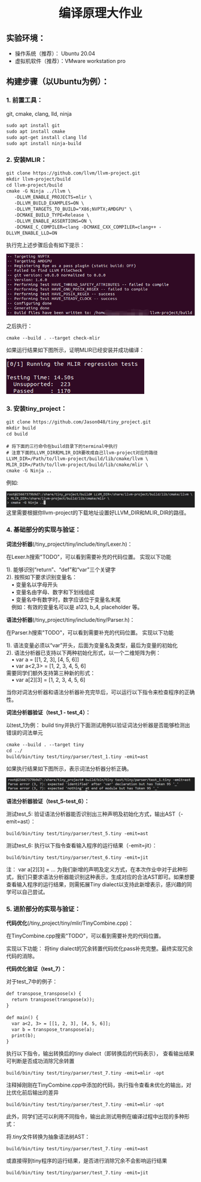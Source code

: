 <!-- <style>
h1 {
    border-bottom: none
}
</style> -->

# <center> <font size=6>编译原理大作业</font>
## 实验环境：
* 操作系统（推荐）： Ubuntu 20.04
* 虚拟机软件（推荐）：VMware workstation pro
## 构建步骤（以Ubuntu为例）：
### 1. 前置工具： 
git, cmake, clang, lld, ninja
```
sudo apt install git
sudo apt install cmake
sudo apt-get install clang lld
sudo apt install ninja-build
```
### 2. 安装MLIR： 
```
git clone https://github.com/llvm/llvm-project.git
mkdir llvm-project/build
cd llvm-project/build
cmake -G Ninja ../llvm \
   -DLLVM_ENABLE_PROJECTS=mlir \
   -DLLVM_BUILD_EXAMPLES=ON \
   -DLLVM_TARGETS_TO_BUILD="X86;NVPTX;AMDGPU" \
   -DCMAKE_BUILD_TYPE=Release \
   -DLLVM_ENABLE_ASSERTIONS=ON \
   -DCMAKE_C_COMPILER=clang -DCMAKE_CXX_COMPILER=clang++ -DLLVM_ENABLE_LLD=ON
```
执行完上述步骤后会有如下提示：


![avatar](imgs/p1.png) 
    
之后执行：
```
cmake --build . --target check-mlir
```
如果运行结果如下图所示，证明MLIR已经安装并成功编译：


![avatar](imgs/p2.png) 

### 3. 安装tiny_project： 
```
git clone https://github.com/Jason048/tiny_project.git
mkdir build  
cd build

# 将下面的三行命令在build目录下的terminal中执行
# 注意下面的LLVM_DIR和MLIR_DIR要改成自己llvm-project对应的路径
LLVM_DIR=/Path/to/llvm-project/build/lib/cmake/llvm \
MLIR_DIR=/Path/to/llvm-project/build/lib/cmake/mlir \
cmake -G Ninja ..
```
例如:

![avatar](imgs/p3.png) 
这里需要根据你llvm-project的下载地址设置好LLVM_DIR和MLIR_DIR的路径。
### 4. 基础部分的实现与验证：

**词法分析器**(/tiny_project/tiny/include/tiny/Lexer.h)：
    
在Lexer.h搜索"TODO"，可以看到需要补充的代码位置。
实现以下功能

1).  能够识别“return”、“def”和“var”三个关键字<br>
2).  按照如下要求识别变量名：<br>
&emsp;•  变量名以字母开头<br>
&emsp;• 变量名由字母、数字和下划线组成<br>
&emsp;• 变量名中有数字时，数字应该位于变量名末尾<br>
&emsp;例如：有效的变量名可以是 a123, b_4, placeholder 等。

**语法分析器**(/tiny_project/tiny/include/tiny/Parser.h)：
    
在Parser.h搜索"TODO"，可以看到需要补充的代码位置。
实现以下功能

1).  语法变量必须以“var”开头，后面为变量名及类型，最后为变量的初始化<br>
2).  语法分析器已支持以下两种初始化形式，以一个二维矩阵为例：<br>
&emsp;• var a = \[[1, 2, 3], [4, 5, 6]] <br>
&emsp;• var a<2,3> = [1, 2, 3, 4, 5, 6]<br>
需要同学们额外支持第三种新的形式：<br>
&emsp;• var a[2][3] = [1, 2, 3, 4, 5, 6]<br>

当你对词法分析器和语法分析器补充完毕后，可以运行以下指令来检查程序的正确性。

**词法分析器验证（test_1 - test_4）：**
    
以test_1为例：
build tiny并执行下面测试用例以验证词法分析器是否能够检测出错误的词法单元
```
cmake --build . --target tiny
cd ../
build/bin/tiny test/tiny/parser/test_1.tiny -emit=ast
```
如果执行结果如下图所示，表示词法分析器分析正确。

![avatar](imgs/p4.png)

**语法分析器验证（test_5-test_6）：**
    
测试test_5: 验证语法分析器能否识别出三种声明及初始化方式，输出AST（-emit=ast）：
```
build/bin/tiny test/tiny/parser/test_5.tiny -emit=ast
```
测试test_6: 执行以下指令查看输入程序的运行结果（-emit=jit）：
```
build/bin/tiny test/tiny/parser/test_6.tiny -emit=jit
```
注： var a[2][3] = ... 为我们新增的声明及定义方式，在本次作业中对于此种形式，我们只要求语法分析器能识别这种表示，生成对应的合法AST即可。如果想要查看输入程序的运行结果，则需拓展Tiny dialect以支持此新增表示，感兴趣的同学可以自己尝试。

### 5. 进阶部分的实现与验证：
**代码优化**(/tiny_project/tiny/mlir/TinyCombine.cpp)：
    
在TinyCombine.cpp搜索"TODO"，可以看到需要补充的代码位置。
    
实现以下功能：
将tiny dialect的冗余转置代码优化pass补充完整。最终实现冗余代码的消除。

**代码优化验证（test_7）：**
    
对于test_7中的例子：
```
def transpose_transpose(x) {
  return transpose(transpose(x));
}

def main() {
  var a<2, 3> = [[1, 2, 3], [4, 5, 6]];
  var b = transpose_transpose(a);
  print(b);
}
```
执行以下指令，输出转换后的tiny dialect（即转换后的代码表示），
查看输出结果可判断是否成功消除冗余转置
```
build/bin/tiny test/tiny/parser/test_7.tiny -emit=mlir -opt
```
注释掉刚刚在TinyCombine.cpp中添加的代码，执行指令查看未优化的输出，对比优化前后输出的差异
```
build/bin/tiny test/tiny/parser/test_7.tiny -emit=mlir -opt
```


此外，同学们还可以利用不同指令，输出此测试用例在编译过程中出现的多种形式：

将.tiny文件转换为抽象语法树AST：
```
build/bin/tiny test/tiny/parser/test_7.tiny -emit=ast
```
或直接得到tiny程序的运行结果，是否进行消除冗余不会影响运行结果
```
build/bin/tiny test/tiny/parser/test_7.tiny -emit=jit
```
